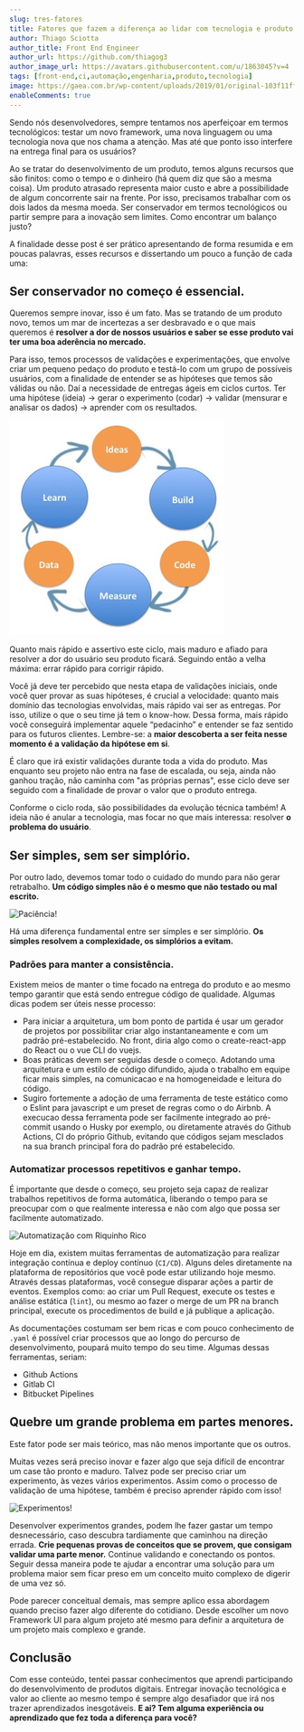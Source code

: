 ```yaml
---
slug: tres-fatores
title: Fatores que fazem a diferença ao lidar com tecnologia e produto
author: Thiago Sciotta
author_title: Front End Engineer
author_url: https://github.com/thiagog3
author_image_url: https://avatars.githubusercontent.com/u/1863045?v=4
tags: [front-end,ci,automação,engenharia,produto,tecnologia]
image: https://gaea.com.br/wp-content/uploads/2019/01/original-103f11ff7cee30e6e968fb48a6271481.jpg
enableComments: true
---
```


Sendo nós desenvolvedores, sempre tentamos nos aperfeiçoar em termos tecnológicos: testar um novo framework, uma nova linguagem ou uma tecnologia nova que nos chama a atenção. Mas até que ponto isso interfere na entrega final  para os usuários?

<!--truncate-->

Ao se tratar do desenvolvimento de um produto, temos alguns recursos que são finitos: como o tempo e o dinheiro (há quem diz que são a mesma coisa). Um produto atrasado representa maior custo e abre a possibilidade de algum concorrente sair na frente. Por isso, precisamos trabalhar com os dois lados da mesma moeda. Ser conservador em termos tecnológicos ou partir sempre para a inovação sem limites. Como encontrar um balanço justo?

A finalidade desse post é ser prático apresentando de forma resumida e em poucas palavras, esses recursos e dissertando um pouco a função de cada uma:

## Ser conservador no começo é essencial.
Queremos sempre inovar, isso é um fato. Mas se tratando de um produto novo, temos um mar de incertezas a ser desbravado e o que mais queremos é **resolver a dor de nossos usuários e saber se esse produto vai ter uma boa aderência no mercado.**

Para isso, temos processos de validações e experimentações, que envolve criar um pequeno pedaço do produto e testá-lo com um grupo de possíveis usuários, com a finalidade de entender se as hipóteses que temos são válidas ou não. Daí a necessidade de entregas ágeis em ciclos curtos. Ter uma hipótese (ideia) → gerar o experimento (codar) → validar (mensurar e analisar os dados) → aprender com os resultados.

![Build, measure, learn](../static/posts/build_measure_learn.jpg)

Quanto mais rápido e assertivo este ciclo, mais maduro e afiado para resolver a dor do usuário seu produto ficará. Seguindo então a velha máxima: errar rápido para corrigir rápido.

Você já deve ter percebido que nesta etapa de validações iniciais, onde você quer provar as suas hipóteses, é crucial a velocidade: quanto mais domínio das tecnologias envolvidas, mais rápido vai ser as entregas. Por isso, utilize o que o seu time já tem o know-how. Dessa forma, mais rápido você conseguirá implementar aquele “pedacinho” e entender se faz sentido para os futuros clientes. Lembre-se: a **maior descoberta a ser feita nesse momento é a validação da hipótese em si**. 

É claro que irá existir validações durante toda a vida do produto. Mas enquanto seu projeto não entra na fase de escalada, ou seja, ainda não ganhou tração, não caminha com "as próprias pernas", esse ciclo deve ser seguido com a finalidade de provar o valor que o produto entrega. 

Conforme o ciclo roda, são possibilidades da evolução técnica também! A ideia não é anular a tecnologia, mas focar no que mais interessa: resolver **o problema do usuário**.

## Ser simples, sem ser simplório.
Por outro lado, devemos tomar todo o cuidado do mundo para não gerar retrabalho. **Um código simples não é o mesmo que não testado ou mal escrito.**

![Paciência!](https://media.giphy.com/media/dlMIwDQAxXn1K/giphy.gif)

Há uma diferença fundamental entre ser simples e ser simplório. **Os simples resolvem a complexidade, os simplórios a evitam.**

### Padrões para manter a consistência.
Existem meios de manter o time focado na entrega do produto e ao mesmo tempo garantir que está sendo entregue código de qualidade. Algumas dicas podem ser úteis nesse processo:

- Para iniciar a arquitetura, um bom ponto de partida é usar um gerador de projetos por possibilitar criar algo instantaneamente e com um padrão pré-estabelecido. No front, diria algo como o create-react-app do React ou o vue CLI do vuejs.
- Boas práticas devem ser seguidas desde o começo. Adotando uma arquitetura e um estilo de código difundido, ajuda o trabalho em equipe ficar mais simples, na comunicacao e na homogeneidade e leitura do código.
- Sugiro fortemente a adoção de uma ferramenta de teste estático como o Eslint para javascript e um preset de regras como o do Airbnb. A execucao dessa ferramenta pode ser facilmente integrado ao pré-commit usando o Husky por exemplo, ou diretamente através do Github Actions, CI do próprio Github, evitando que códigos sejam mesclados na sua branch principal fora do padrão pré estabelecido.

### Automatizar processos repetitivos e ganhar tempo.
É importante que desde o começo, seu projeto seja capaz de realizar trabalhos repetitivos de forma automática, liberando o tempo para se preocupar com o que realmente interessa e não com algo que possa ser facilmente automatizado. 

![Automatização com Riquinho Rico](https://media.giphy.com/media/1nR6fu93A17vWZbO9c/giphy.gif)

Hoje em dia, existem muitas ferramentas de automatização para realizar integração contínua e deploy contínuo (`CI/CD`). Alguns deles diretamente na plataforma de repositórios que você pode estar utilizando hoje mesmo. Através dessas plataformas, você consegue disparar ações a partir de eventos. Exemplos como: ao criar um Pull Request, execute os testes e análise estática (`lint`), ou mesmo ao fazer o merge de um PR na branch principal, execute os procedimentos de build e já publique a aplicação. 

As documentações costumam ser bem ricas e com pouco conhecimento de `.yaml` é possível criar processos que ao longo do percurso de desenvolvimento, poupará muito tempo do seu time. Algumas dessas ferramentas, seriam:

- Github Actions
- Gitlab CI
- Bitbucket Pipelines

## Quebre um grande problema em partes menores.
Este fator pode ser mais teórico, mas não menos importante que os outros. 

Muitas vezes será preciso inovar e fazer algo que seja difícil de encontrar um case tão pronto e maduro. Talvez pode ser preciso criar um experimento, às vezes vários experimentos. Assim como o processo de validação de uma hipótese, também é preciso aprender rápido com isso! 

![Experimentos!](https://media.giphy.com/media/1iW2g0lzwdRqNu3m/giphy.gif)

Desenvolver experimentos grandes, podem lhe fazer gastar um tempo desnecessário, caso descubra tardiamente que caminhou na direção errada. **Crie pequenas provas de conceitos que se provem, que consigam validar uma parte menor.** Continue validando e conectando os pontos. Seguir dessa maneira pode te ajudar a encontrar uma solução para um problema maior sem ficar preso em um conceito muito complexo de digerir de uma vez só.

Pode parecer conceitual demais, mas sempre aplico essa abordagem quando preciso fazer algo diferente do cotidiano. Desde escolher um novo Framework UI para algum projeto até mesmo para definir a arquitetura de um projeto mais complexo e grande.

## Conclusão
Com esse conteúdo, tentei passar conhecimentos que aprendi participando do desenvolvimento de  produtos digitais. Entregar inovação tecnológica e valor ao cliente ao mesmo tempo é sempre algo desafiador que irá nos trazer aprendizados inesgotáveis. **E ai? Tem alguma experiência ou aprendizado que fez toda a diferença para você?**
